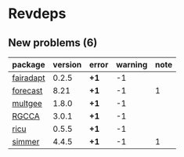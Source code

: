 # Revdeps

## New problems (6)

|package   |version |error  |warning |note |
|:---------|:-------|:------|:-------|:----|
|[fairadapt](problems.md#fairadapt)|0.2.5   |__+1__ |-1      |     |
|[forecast](problems.md#forecast)|8.21    |__+1__ |-1      |1    |
|[multgee](problems.md#multgee)|1.8.0   |__+1__ |-1      |     |
|[RGCCA](problems.md#rgcca)|3.0.1   |__+1__ |-1      |     |
|[ricu](problems.md#ricu)|0.5.5   |__+1__ |-1      |     |
|[simmer](problems.md#simmer)|4.4.5   |__+1__ |-1      |1    |

